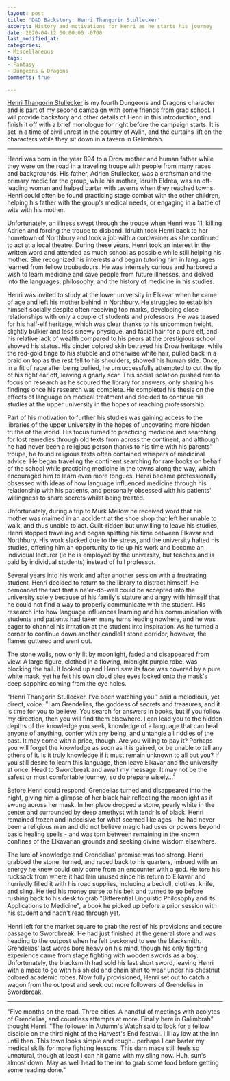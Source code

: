 ```yaml
---
layout: post
title: 'D&D Backstory: Henri Thangorin Stullecker'
excerpt: History and motivations for Henri as he starts his journey
date: 2020-04-12 00:00:00 -0700
last_modified_at: 
categories:
- Miscellaneous
tags:
- Fantasy
- Dungeons & Dragons
comments: true

---
```

[Henri Thangorin Stullecker](https://www.dndbeyond.com/profile/wfordh/characters/25893546) is my fourth Dungeons and Dragons character and is part of my second campaign with some friends from grad school. I will provide backstory and other details of Henri in this introduction, and finish it off with a brief monologue for right before the campaign starts. It is set in a time of civil unrest in the country of Aylin, and the curtains lift on the characters while they sit down in a tavern in Galimbrah.

***

Henri was born in the year 894 to a Drow mother and human father while they were on the road in a traveling troupe with people from many races and backgrounds. His father, Adrien Stullecker, was a craftsman and the primary medic for the group, while his mother, Idruith Eldrea, was an oft-leading woman and helped barter with taverns when they reached towns. Henri could often be found practicing stage combat with the other children, helping his father with the group's medical needs, or engaging in a battle of wits with his mother.

Unfortunately, an illness swept through the troupe when Henri was 11, killing Adrien and forcing the troupe to disband. Idruith took Henri back to her hometown of Northbury and took a job with a cordwainer as she continued to act at a local theatre. During these years, Henri took an interest in the written word and attended as much school as possible while still helping his mother. She recognized his interests and began tutoring him in languages learned from fellow troubadours. He was intensely curious and harbored a wish to learn medicine and save people from future illnesses, and delved into the languages, philosophy, and the history of medicine in his studies.

Henri was invited to study at the lower university in Elkavar when he came of age and left his mother behind in Northbury. He struggled to establish himself socially despite often receiving top marks, developing close relationships with only a couple of students and professors. He was teased for his half-elf heritage, which was clear thanks to his uncommon height, slightly bulkier and less sinewy physique, and facial hair for a pure elf, and his relative lack of wealth compared to his peers at the prestigious school showed his status. His cinder colored skin betrayed his Drow heritage, while the red-gold tinge to his stubble and otherwise white hair, pulled back in a braid on top as the rest fell to his shoulders, showed his human side. Once, in a fit of rage after being bullied, he unsuccessfully attempted to cut the tip of his right ear off, leaving a gnarly scar. This social isolation pushed him to focus on research as he scoured the library for answers, only sharing his findings once his research was complete. He completed his thesis on the effects of language on medical treatment and decided to continue his studies at the upper university in the hopes of reaching professorship.

Part of his motivation to further his studies was gaining access to the libraries of the upper university in the hopes of uncovering more hidden truths of the world. His focus turned to practicing medicine and searching for lost remedies through old texts from across the continent, and although he had never been a religious person thanks to his time with his parents' troupe, he found religious texts often contained whispers of medicinal advice. He began traveling the continent searching for rare books on behalf of the school while practicing medicine in the towns along the way, which encouraged him to learn even more tongues. Henri became professionally obsessed with ideas of how language influenced medicine through his relationship with his patients, and personally obsessed with his patients' willingness to share secrets whilst being treated.

Unfortunately, during a trip to Murk Mellow he received word that his mother was maimed in an accident at the shoe shop that left her unable to walk, and thus unable to act. Guilt-ridden but unwilling to leave his studies, Henri stopped traveling and began splitting his time between Elkavar and Northbury. His work slacked due to the stress, and the university halted his studies, offering him an opportunity to tie up his work and become an individual lecturer (ie he is employed by the university, but teaches and is paid by individual students) instead of full professor.

Several years into his work and after another session with a frustrating student, Henri decided to return to the library to distract himself. He bemoaned the fact that a ne'er-do-well could be accepted into the university solely because of his family's stature and angry with himself that he could not find a way to properly communicate with the student. His research into how language influences learning and his communication with students and patients had taken many turns leading nowhere, and he was eager to channel his irritation at the student into inspiration. As he turned a corner to continue down another candlelit stone corridor, however, the flames guttered and went out.

The stone walls, now only lit by moonlight, faded and disappeared from view. A large figure, clothed in a flowing, midnight purple robe, was blocking the hall. It looked up and Henri saw its face was covered by a pure white mask, yet he felt his own cloud blue eyes locked onto the mask's deep sapphire coming from the eye holes.

"Henri Thangorin Stullecker. I've been watching you." said a melodious, yet direct, voice. "I am Grendelias, the goddess of secrets and treasures, and it is time for you to believe. You search for answers in books, but if you follow my direction, then you will find them elsewhere. I can lead you to the hidden depths of the knowledge you seek, knowledge of a language that can heal anyone of anything, confer with any being, and untangle all riddles of the past. It may come with a price, though. Are you willing to pay it? Perhaps you will forget the knowledge as soon as it is gained, or be unable to tell any others of it. Is it truly knowledge if it must remain unknown to all but you? If you still desire to learn this language, then leave Elkavar and the university at once. Head to Swordbreak and await my message. It may not be the safest or most comfortable journey, so do prepare wisely..."

Before Henri could respond, Grendelias turned and disappeared into the night, giving him a glimpse of her black hair reflecting the moonlight as it swung across her mask. In her place dropped a stone, pearly white in the center and surrounded by deep amethyst with tendrils of black. Henri remained frozen and indecisive for what seemed like ages - he had never been a religious man and did not believe magic had uses or powers beyond basic healing spells - and was torn between remaining in the known confines of the Elkavarian grounds and seeking divine wisdom elsewhere.

The lure of knowledge and Grendelias' promise was too strong. Henri grabbed the stone, turned, and raced back to his quarters, imbued with an energy he knew could only come from an encounter with a god. He tore his rucksack from where it had lain unused since his return to Elkavar and hurriedly filled it with his road supplies, including a bedroll, clothes, knife, and sling. He tied his money purse to his belt and turned to go before rushing back to his desk to grab "Differential Linguistic Philosophy and its Applications to Medicine", a book he picked up before a prior session with his student and hadn't read through yet.

Henri left for the market square to grab the rest of his provisions and secure passage to Swordbreak. He had just finished at the general store and was heading to the outpost when he felt beckoned to see the blacksmith. Grendelias' last words bore heavy on his mind, though his only fighting experience came from stage fighting with wooden swords as a boy. Unfortunately, the blacksmith had sold his last short sword, leaving Henri with a mace to go with his shield and chain shirt to wear under his chestnut colored academic robes. Now fully provisioned, Henri set out to catch a wagon from the outpost and seek out more followers of Grendelias in Swordbreak.

***

"Five months on the road. Three cities. A handful of meetings with acolytes of Grendelias, and countless attempts at more. Finally here in Galimbrah" thought Henri. "The follower in Autumn's Watch said to look for a fellow disciple on the third night of the Harvest's End festival. I'll lay low at the inn until then. This town looks simple and rough...perhaps I can barter my medical skills for more fighting lessons. This darn mace still feels so unnatural, though at least I can hit game with my sling now. Huh, sun's almost down. May as well head to the inn to grab some food before getting some reading done."